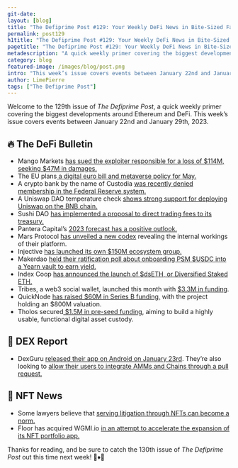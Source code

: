 ```yaml
---
git-date:
layout: [blog]
title: "The Defiprime Post #129: Your Weekly DeFi News in Bite-Sized Fashion"
permalink: post129
h1title: "The Defiprime Post #129: Your Weekly DeFi News in Bite-Sized Fashion"
pagetitle: "The Defiprime Post #129: Your Weekly DeFi News in Bite-Sized Fashion"
metadescription: "A quick weekly primer covering the biggest developments around Ethereum and DeFi. This week’s issue covers events between January 22nd and January 29th, 2023"
category: blog
featured-image: /images/blog/post.png
intro: "This week’s issue covers events between January 22nd and January 29th, 2023"
author: LimePierre
tags: ["The Defiprime Post"]
---
```


Welcome to the 129th issue of _The Defiprime Post_, a quick weekly primer covering the biggest developments around Ethereum and DeFi. This week’s issue covers events between January 22nd and January 29th, 2023.


## 🔥 The DeFi Bulletin

* Mango Markets [has sued the exploiter responsible for a loss of $114M, seeking $47M in damages.](https://www.coindesk.com/policy/2023/01/26/crypto-exchange-mango-markets-sues-exploiter-for-47m-in-damages/)
* The EU plans[ a digital euro bill and metaverse policy for May.](https://www.coindesk.com/policy/2023/01/24/eu-plans-digital-euro-bill-metaverse-policy-for-may-commission-says/)
* A crypto bank by the name of Custodia [was recently denied membership in the Federal Reserve system.](https://fortune.com/crypto/2023/01/27/wyoming-crypto-bank-denied-membership-federal-reserve/)
* A Uniswap DAO temperature check [shows strong support for deploying Uniswap on the BNB chain.](https://www.theblock.co/post/204577/early-vote-shows-strong-support-for-deploying-uniswap-on-bnb-chain)
* Sushi DAO [has implemented a proposal to direct trading fees to its treasury.](https://www.theblock.co/post/204593/sushi-dao-implements-proposal-to-direct-all-trading-fees-to-treasury)
* Pantera Capital’s [2023 forecast has a positive outlook.](https://www.coindesk.com/business/2023/01/23/vc-firm-panteras-2023-crypto-forecast-says-the-future-is-defi)
* Mars Protocol [has unveiled a new codex](https://blog.marsprotocol.io/blog/mars-protocol-releases-a-new-interactive-codex-unveiling-the-inner-workings-of-mars) revealing the internal workings of their platform.
* Injective [has launched its own $150M ecosystem group.](https://blog.injective.com/introducing-the-150m-injective-ecosystem-fund/)
* Makerdao [held their ratification poll about onboarding PSM $USDC into a Yearn vault to earn yield.](https://vote.makerdao.com/polling/Qma4jEPY)
* Index Coop [has announced the launch of $dsETH, or Diversified Staked ETH.](https://indexcoop.com/blog/introducing-the-diversified-staked-eth-index)
* Tribes, a web3 social wallet, launched this month with [$3.3M in funding](https://www.coindesk.com/business/2023/01/23/web3-social-wallet-tribes-launches-with-33m-in-funding/).
* QuickNode [has raised $60M in Series B funding,](https://www.coindesk.com/business/2023/01/24/quicknode-raises-60m-in-series-b-at-800m-valuation/) with the project holding an $800M valuation.
* Tholos secured[ $1.5M in pre-seed funding](https://mirror.xyz/tholos.eth/dwHnNWuOFLXJ6Bzju-OBE5h1GpLKtDmq49diOmGnsBM), aiming to build a highly usable, functional digital asset custody.


## 💱 DEX Report

* DexGuru [released their app on Android on January 23rd](https://play.google.com/store/apps/details?id=guru.dex.twa). They’re also looking to [allow their users to integrate AMMs and Chains through a pull request.](https://github.com/dex-guru/data-sources)


## 💎 NFT News

* Some lawyers believe that [serving litigation through NFTs can become a norm.](https://cointelegraph.com/news/nft-delivered-court-orders-an-answer-to-blockchain-related-litigation-lawyers)
* Floor has acquired WGMI.io [in an attempt to accelerate the expansion of its NFT portfolio app.](https://decrypt.co/119731/floor-acquires-wgmi-io-nft-portfolio-app-expansion)

Thanks for reading, and be sure to catch the 130th issue of _The Defiprime Post_ out this time next week! 👋♦️👋